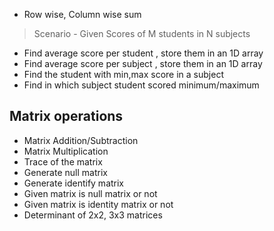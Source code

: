 * Row wise, Column wise sum 
> Scenario - Given Scores of M students in N subjects
- Find average score per student , store them in an 1D array
- Find average score per subject , store them in an 1D array
- Find the student with min,max score in a subject
- Find in which subject student scored minimum/maximum

## Matrix operations
* Matrix Addition/Subtraction
* Matrix Multiplication
* Trace of the matrix
* Generate null matrix
* Generate identify matrix
* Given matrix is null matrix or not
* Given matrix is identity matrix or not
* Determinant of 2x2, 3x3 matrices